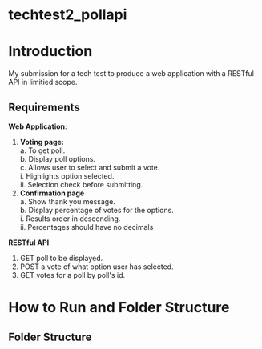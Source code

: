 # techtest2_pollapi

# Introduction
 My submission for a tech test to produce a web application with a RESTful API in limitied scope.  
## Requirements 
**Web Application**:
1. **Voting page:**  
   a. To get poll.  
   b. Display poll options.  
   c. Allows user to select and submit a vote.  
    i. Highlights option selected.  
   ii. Selection check before submitting.  
3. **Confirmation page**    
   a. Show thank you message.  
   b. Display percentage of votes for the options.  
     i. Results order in descending.  
    ii. Percentages should have no decimals  

**RESTful API**
1. GET poll to be displayed.  
2. POST a vote of what option user has selected.  
3. GET votes for a poll by poll's id.

# How to Run and Folder Structure 
## Folder Structure
